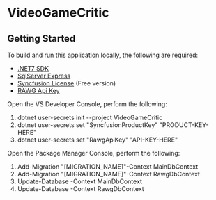 # VideoGameCritic

## Getting Started
To build and run this application locally, the following are required:
* [.NET7 SDK](https://dotnet.microsoft.com/en-us/download/visual-studio-sdks)
* [SqlServer Express](https://www.microsoft.com/en-us/sql-server/sql-server-downloads)
* [Syncfusion License](https://www.syncfusion.com/sales/communitylicense) (Free version)
* [RAWG Api Key](https://rawg.io/apidocs)

Open the VS Developer Console, perform the following:
1. dotnet user-secrets init --project VideoGameCritic
2. dotnet user-secrets set "SyncfusionProductKey" "PRODUCT-KEY-HERE"
3. dotnet user-secrets set "RawgApiKey" "API-KEY-HERE"

Open the Package Manager Console, perform the following:
1. Add-Migration "[MIGRATION_NAME]"-Context MainDbContext
2. Add-Migration "[MIGRATION_NAME]"-Context RawgDbContext
3. Update-Database -Context MainDbContext
4. Update-Database -Context RawgDbContext 
